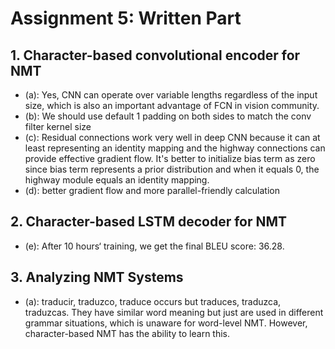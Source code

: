 # Assignment 5: Written Part

## 1. Character-based convolutional encoder for NMT

- (a): Yes, CNN can operate over variable lengths regardless of the input size, which is also an important advantage of FCN in vision community.
- (b): We should use default 1 padding on both sides to match the conv filter kernel size
- (c): Residual connections work very well in deep CNN because it can at least representing an identity mapping and the highway connections can provide effective gradient flow. It's better to initialize bias  term as zero since bias term represents a prior distribution and when it equals 0, the highway module equals an identity mapping. 
- (d): better gradient flow and more parallel-friendly calculation



## 2. Character-based LSTM decoder for NMT

- (e): After 10 hours‘ training, we get the final BLEU score: 36.28.



## 3. Analyzing NMT Systems

- (a): traducir, traduzco, traduce occurs but traduces, traduzca, traduzcas. They have similar word meaning but just are used in different grammar situations, which is unaware for word-level NMT. However, character-based NMT has the ability to learn this.

  